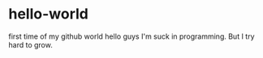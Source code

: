 # hello-world
first time of my github world
hello guys I'm suck in programming. But I try hard to grow.
